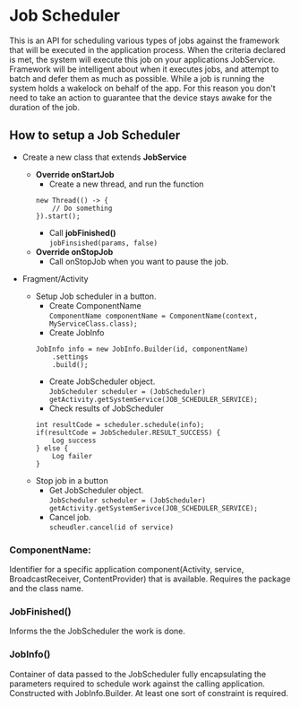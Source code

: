 # Job Scheduler

This is an API for scheduling various types of jobs against the framework that will be executed in the
application process. When the criteria declared is met, the system will execute this job on your applications
JobService. Framework will be intelligent about when it executes jobs, and attempt to batch and defer
them as much as possible. While a job is running the system holds a wakelock on behalf of the app. For
this reason you don't need to take an action to guarantee that the device stays awake for the duration
of the job.

## How to setup a Job Scheduler
- Create a new class that extends **JobService**
  - **Override onStartJob**
      - Create a new thread, and run the function
      ```
      new Thread(() -> {
          // Do something
      }).start();
      ```
      - Call **jobFinished()** </br>
      ```jobFinsished(params, false)```
  - **Override onStopJob**
    - Call onStopJob when you want to pause the job.

- Fragment/Activity
  - Setup Job scheduler in a button. 
    - Create ComponentName </br>
    ```ComponentName componentName = ComponentName(context, MyServiceClass.class);```
    - Create JobInfo </br>
    ```
    JobInfo info = new JobInfo.Builder(id, componentName)
        .settings
        .build();
    ```
    - Create JobScheduler object. </br>
    ```JobScheduler scheduler = (JobScheduler) getActivity.getSystemService(JOB_SCHEDULER_SERVICE);```
    - Check results of JobScheduler </br>
    ```
    int resultCode = scheduler.schedule(info);
    if(resultCode = JobScheduler.RESULT_SUCCESS) {
        Log success
    } else {
        Log failer
    }
    ```
  - Stop job in a button
    - Get JobScheduler object. </br>
    ```JobScheduler scheduler = (JobScheduler) getActivity.getSystemSerivce(JOB_SCHEDULER_SERVICE);```
    - Cancel job. </br>
    ```scheudler.cancel(id of service)``` 
    
    
    
    
    
    
    
    
    
### ComponentName:
Identifier for a specific application component(Activity, service, BroadcastReceiver, ContentProvider) 
that is available. Requires the package and the class name. 

###  JobFinished()
Informs the the JobScheduler the work is done.

### JobInfo()
Container of data passed to the JobScheduler fully encapsulating the parameters required to schedule 
work against the calling application. Constructed with JobInfo.Builder. At least one sort of constraint
is required.


 
 